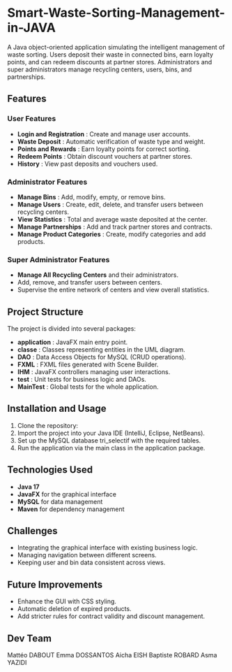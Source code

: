 # Smart-Waste-Sorting-Management-in-JAVA

A Java object-oriented application simulating the intelligent management of waste sorting. Users deposit their waste in connected bins, earn loyalty points, and can redeem discounts at partner stores. Administrators and super administrators manage recycling centers, users, bins, and partnerships.

## Features

### User Features
- **Login and Registration** : Create and manage user accounts.
- **Waste Deposit** : Automatic verification of waste type and weight.
- **Points and Rewards** : Earn loyalty points for correct sorting.
- **Redeem Points** : Obtain discount vouchers at partner stores.
- **History** : View past deposits and vouchers used.

### Administrator Features
- **Manage Bins** : Add, modify, empty, or remove bins.
- **Manage Users** : Create, edit, delete, and transfer users between recycling centers.
- **View Statistics** : Total and average waste deposited at the center.
- **Manage Partnerships** : Add and track partner stores and contracts.
- **Manage Product Categories** : Create, modify categories and add products.

### Super Administrator Features
- **Manage All Recycling Centers** and their administrators.
- Add, remove, and transfer users between centers.
- Supervise the entire network of centers and view overall statistics.

## Project Structure

The project is divided into several packages:

- **application** : JavaFX main entry point.
- **classe** : Classes representing entities in the UML diagram.
- **DAO** : Data Access Objects for MySQL (CRUD operations).
- **FXML** : FXML files generated with Scene Builder.
- **IHM** : JavaFX controllers managing user interactions.
- **test** : Unit tests for business logic and DAOs.
- **MainTest** : Global tests for the whole application.

## Installation and Usage

1. Clone the repository:  
2. Import the project into your Java IDE (IntelliJ, Eclipse, NetBeans).
3. Set up the MySQL database tri_selectif with the required tables.
4. Run the application via the main class in the application package.

## Technologies Used
- **Java 17**
- **JavaFX** for the graphical interface
- **MySQL** for data management
- **Maven** for dependency management

## Challenges
- Integrating the graphical interface with existing business logic.
- Managing navigation between different screens.
- Keeping user and bin data consistent across views.

## Future Improvements
- Enhance the GUI with CSS styling.
- Automatic deletion of expired products.
- Add stricter rules for contract validity and discount management.

## Dev Team
Mattéo DABOUT
Emma DOSSANTOS
Aicha EISH
Baptiste ROBARD
Asma YAZIDI
